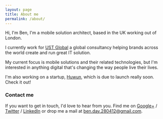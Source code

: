 ```yaml
---
layout: page
title: About me
permalink: /about/
---
```


Hi, I'm Ben, I'm a mobile solution architect, based in the UK working out of London.

I currently work for [UST Global][ust] a global consultancy helping brands across the world create and run great IT solution.

My current focus is mobile solutions and their related technologies, but I'm interested in anything digital that's changing the way people live their lives.

I'm also working on a startup, [Huwun][], which is due to launch really soon. Check it out!


### Contact me

If you want to get in touch, I'd love to hear from you.  Find me on [Google+][google] / [Twitter][Twitter] / [LinkedIn][LinkedIn] or drop me a mail at <ben.day.280412@gmail.com>.

[jekyll]: http://jekyllrb.com
[github]: https://github.com/benday280412
[google]: https://plus.google.com/+BenDay280412
[LinkedIn]: https://uk.linkedin.com/pub/ben-day/17/b99/17b/
[ust]: http://www.ust-global.com/en/
[twitter]: https://twitter.com/ben__day
[Huwun]: http://www.huwun.com "Huwun"
